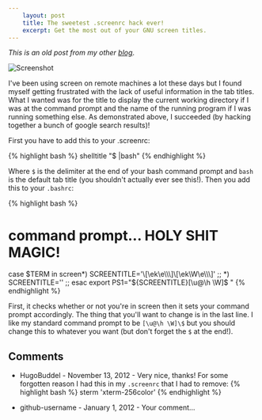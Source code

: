 ```yaml
---
    layout: post
    title: The sweetest .screenrc hack ever!
    excerpt: Get the most out of your GNU screen titles.
---
```


_This is an old post from my other [blog](http://dtfm.tumblr.com)_.

![Screenshot](/media/2011-07-19-screenshot.png)

I've been using screen on remote machines a lot these days but I found myself
getting frustrated with the lack of useful information in the tab titles.
What I wanted was for the title to display the current working directory if
I was at the command prompt and the name of the running program if I was
running something else. As demonstrated above, I succeeded (by hacking
together a bunch of google search results)!

First you have to add this to your .screenrc:

{% highlight bash %}
shelltitle "$ |bash"
{% endhighlight %}

Where `$` is the delimiter at the end of your bash command prompt and `bash`
is the default tab title (you shouldn't actually ever see this!). Then you
add this to your `.bashrc`:

{% highlight bash %}
# command prompt... HOLY SHIT MAGIC!
case $TERM in
    screen*)
        SCREENTITLE='\[\ek\e\\\]\[\ek\W\e\\\]'
        ;;
    *)
        SCREENTITLE=''
        ;;
esac
export PS1="${SCREENTITLE}[\u@\h \W]\$ "
{% endhighlight %}

First, it checks whether or not you're in screen then it sets your command
prompt accordingly. The thing that you'll want to change is in the last line.
I like my standard command prompt to be `[\u@\h \W]\$` but you should change
this to whatever you want (but don't forget the `$` at the end!).

## Comments

* HugoBuddel - November 13, 2012 - Very nice, thanks! For some forgotten
reason I had this in my `.screenrc` that I had to remove:
{% highlight bash %}
sterm 'xterm-256color'
{% endhighlight %}

* github-username - January 1, 2012 - Your comment...

